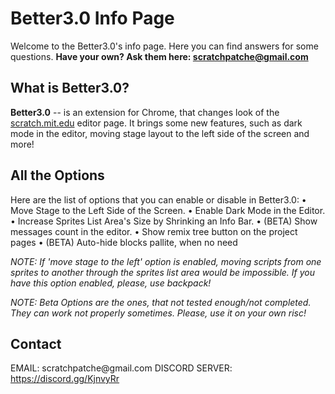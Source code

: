 # Better3.0 Info Page
Welcome to the Better3.0's info page. Here you can find answers for some questions. <b>Have your own? Ask them here: scratchpatche@gmail.com</b>

<h2>What is Better3.0?</h2>
<b>Better3.0</b> -- is an extension for Chrome, that changes look of the <a href="https://scratch.mit.edu">scratch.mit.edu</a> editor page. It brings some new features, such as dark mode in the editor, moving stage layout to the left side of the screen and more!
  
<h2>All the Options</h2>
Here are the list of options that you can enable or disable in Better3.0:
• Move Stage to the Left Side of the Screen.
• Enable Dark Mode in the Editor.
• Increase Sprites List Area's Size by Shrinking an Info Bar.
• (BETA) Show messages count in the editor.
• Show remix tree button on the project pages
• (BETA) Auto-hide blocks pallite, when no need

<em>NOTE: If 'move stage to the left' option is enabled, moving scripts from one sprites to another through the sprites list area would be impossible. If you have this option enabled, please, use backpack!</em>

<em>NOTE: Beta Options are the ones, that not tested enough/not completed. They can work not properly sometimes. Please, use it on your own risc!</em>

<h2>Contact</h2>
EMAIL: scratchpatche@gmail.com
DISCORD SERVER: <a href="https://discord.gg/KjnvyRr">https://discord.gg/KjnvyRr</a>
